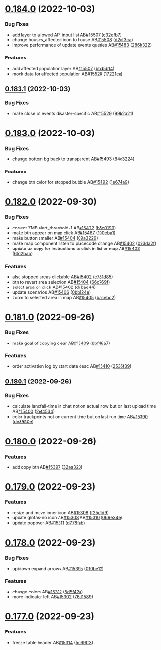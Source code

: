 # [0.184.0](https://github.com/rodekruis/IBF-system/compare/v0.183.1...v0.184.0) (2022-10-03)


### Bug Fixes

* add layer to allowed API input list AB[#15507](https://github.com/rodekruis/IBF-system/issues/15507) ([c32efb7](https://github.com/rodekruis/IBF-system/commit/c32efb7be06e882d44b22b6c5c3d7ef3d6503886))
* change houses_affected icon to house AB[#15508](https://github.com/rodekruis/IBF-system/issues/15508) ([d2cf3ca](https://github.com/rodekruis/IBF-system/commit/d2cf3cae710064656d8505cb2df531d93bdd9214))
* improve performance of update events queries AB[#15483](https://github.com/rodekruis/IBF-system/issues/15483) ([286b322](https://github.com/rodekruis/IBF-system/commit/286b322a39b693787fc5787a6cd13e2fdc461b3e))


### Features

* add affected population layer AB[#15507](https://github.com/rodekruis/IBF-system/issues/15507) ([bbd5b14](https://github.com/rodekruis/IBF-system/commit/bbd5b1464e58374be4d8fa40252686bc17cb52e8))
* mock data for affected population AB[#15528](https://github.com/rodekruis/IBF-system/issues/15528) ([17221ea](https://github.com/rodekruis/IBF-system/commit/17221ea72d1930215e2cc8572e15c63bf425eacc))



## [0.183.1](https://github.com/rodekruis/IBF-system/compare/v0.183.0...v0.183.1) (2022-10-03)


### Bug Fixes

* make close of events disaster-specific AB[#15529](https://github.com/rodekruis/IBF-system/issues/15529) ([99b2a21](https://github.com/rodekruis/IBF-system/commit/99b2a2129a8345197ef448249c5c15ef6668930c))



# [0.183.0](https://github.com/rodekruis/IBF-system/compare/v0.182.0...v0.183.0) (2022-10-03)


### Bug Fixes

* change bottom bg back to transparent AB[#15493](https://github.com/rodekruis/IBF-system/issues/15493) ([84c3224](https://github.com/rodekruis/IBF-system/commit/84c322420fdbe17d55140df27dc861b8b7770cfd))


### Features

* change btn color for stopped bubble AB[#15492](https://github.com/rodekruis/IBF-system/issues/15492) ([1e674a9](https://github.com/rodekruis/IBF-system/commit/1e674a915307d4f9f62d2bd74032161a56a61d44))



# [0.182.0](https://github.com/rodekruis/IBF-system/compare/v0.181.0...v0.182.0) (2022-09-30)


### Bug Fixes

* correct ZMB alert_threshold-1 AB[#15422](https://github.com/rodekruis/IBF-system/issues/15422) ([b5c0199](https://github.com/rodekruis/IBF-system/commit/b5c01990b3b9674204b93c27f0cce04b86b68f58))
* make btn appear on map click AB[#15467](https://github.com/rodekruis/IBF-system/issues/15467) ([100eba1](https://github.com/rodekruis/IBF-system/commit/100eba12889b22a1da574458ce4dfceac7548cb3))
* make button smaller AB[#15404](https://github.com/rodekruis/IBF-system/issues/15404) ([09a3229](https://github.com/rodekruis/IBF-system/commit/09a32292cbc87cbb24eab4f640695466686dbe8d))
* make map component listen to placecode change AB[#15402](https://github.com/rodekruis/IBF-system/issues/15402) ([093da2f](https://github.com/rodekruis/IBF-system/commit/093da2f6201e39487b3e17fbfcde27585bade04a))
* update ux copy for instructions to click in list or map AB[#15403](https://github.com/rodekruis/IBF-system/issues/15403) ([6512bab](https://github.com/rodekruis/IBF-system/commit/6512bab38382550af18473589b0083fbcb4cea64))


### Features

* also stopped areas clickable AB[#15402](https://github.com/rodekruis/IBF-system/issues/15402) ([e781d85](https://github.com/rodekruis/IBF-system/commit/e781d850faff6f54496e40b426ddcaf468a63123))
* btn to revert area selection AB[#15404](https://github.com/rodekruis/IBF-system/issues/15404) ([66c769f](https://github.com/rodekruis/IBF-system/commit/66c769f15b08b3def6c22ae3b2d0fad89ef57028))
* select area on click AB[#15402](https://github.com/rodekruis/IBF-system/issues/15402) ([dcbae44](https://github.com/rodekruis/IBF-system/commit/dcbae449e528aa49cd576a28e6bf5dd799d20fde))
* update scenarios AB[#15406](https://github.com/rodekruis/IBF-system/issues/15406) ([0bb124e](https://github.com/rodekruis/IBF-system/commit/0bb124ea4f8f976b5ef716cfcac847628a7562d5))
* zoom to selected area in map AB[#15405](https://github.com/rodekruis/IBF-system/issues/15405) ([bacebc2](https://github.com/rodekruis/IBF-system/commit/bacebc2dae7c90cdd9c66e3df603a5dc9f7397c7))



# [0.181.0](https://github.com/rodekruis/IBF-system/compare/v0.180.1...v0.181.0) (2022-09-26)


### Bug Fixes

* make goal of copying clear AB[#15409](https://github.com/rodekruis/IBF-system/issues/15409) ([bbf46a7](https://github.com/rodekruis/IBF-system/commit/bbf46a737ab87e86f279f41b95eed3537f72db52))


### Features

* order activation log by start date desc AB[#15410](https://github.com/rodekruis/IBF-system/issues/15410) ([2535f39](https://github.com/rodekruis/IBF-system/commit/2535f393d4f0d67a9c1e1a1a7f31b0586f28f69e))



## [0.180.1](https://github.com/rodekruis/IBF-system/compare/v0.180.0...v0.180.1) (2022-09-26)


### Bug Fixes

* calculate landfall-time in chat not on actual now but on last upload time AB[#15400](https://github.com/rodekruis/IBF-system/issues/15400) ([2ef4534](https://github.com/rodekruis/IBF-system/commit/2ef4534ad82508a0063fa5e5ea1a03df2830220f))
* color trackpoints not on current time but on last run time AB[#15390](https://github.com/rodekruis/IBF-system/issues/15390) ([de8950e](https://github.com/rodekruis/IBF-system/commit/de8950e1e497c170bfb537458d49ab9d63e9a9ff))



# [0.180.0](https://github.com/rodekruis/IBF-system/compare/v0.179.0...v0.180.0) (2022-09-26)


### Features

* add copy btn AB[#15397](https://github.com/rodekruis/IBF-system/issues/15397) ([32aa323](https://github.com/rodekruis/IBF-system/commit/32aa323d2a9537764ea714bb389a220799cebf14))



# [0.179.0](https://github.com/rodekruis/IBF-system/compare/v0.178.0...v0.179.0) (2022-09-23)


### Features

* resize and move inner icon AB[#15308](https://github.com/rodekruis/IBF-system/issues/15308) ([f25c1d9](https://github.com/rodekruis/IBF-system/commit/f25c1d98d52797fce06e2afae879f99ff4c003bf))
* update glofas-no icon AB[#15308](https://github.com/rodekruis/IBF-system/issues/15308) AB[#15310](https://github.com/rodekruis/IBF-system/issues/15310) ([069e34e](https://github.com/rodekruis/IBF-system/commit/069e34e06ed1f42ab6fe2aa2c8044b6a9452b833))
* update popover AB[#15311](https://github.com/rodekruis/IBF-system/issues/15311) ([d778fab](https://github.com/rodekruis/IBF-system/commit/d778fabfe5e0acaba6e40a1e1fe085d00e65c0c0))



# [0.178.0](https://github.com/rodekruis/IBF-system/compare/v0.177.0...v0.178.0) (2022-09-23)


### Bug Fixes

* up/down expand arrows AB[#15395](https://github.com/rodekruis/IBF-system/issues/15395) ([010be12](https://github.com/rodekruis/IBF-system/commit/010be12f8ec5ef91a0edd481f4d0a58fe917d8d0))


### Features

* change colors AB[#15312](https://github.com/rodekruis/IBF-system/issues/15312) ([5d5f42a](https://github.com/rodekruis/IBF-system/commit/5d5f42a14f0b332dcaf7e8a02d5ee9cd56c8a3d4))
* move indicator left AB[#15302](https://github.com/rodekruis/IBF-system/issues/15302) ([76d1589](https://github.com/rodekruis/IBF-system/commit/76d1589b5ed9263f93c32157cf1bbb1169d51467))



# [0.177.0](https://github.com/rodekruis/IBF-system/compare/v0.176.1...v0.177.0) (2022-09-23)


### Features

* freeze table header AB[#15314](https://github.com/rodekruis/IBF-system/issues/15314) ([5d69ff3](https://github.com/rodekruis/IBF-system/commit/5d69ff35a014c9613a033987932a8497bd4cff9c))



